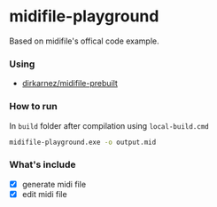 midifile-playground
===================
Based on midifile's offical code example.

### Using
- [dirkarnez/midifile-prebuilt](https://github.com/dirkarnez/midifile-prebuilt)

### How to run
In `build` folder after compilation using `local-build.cmd`
```bat
midifile-playground.exe -o output.mid
```

### What's include
- [x] generate midi file
- [x] edit midi file